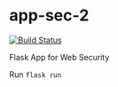 # app-sec-2
[![Build Status](https://api.travis-ci.org/rennergade/app-sec-2.svg?branch=master)](https://travis-ci.org/rennergade/app-sec-2)

Flask App for Web Security

Run `flask run`
